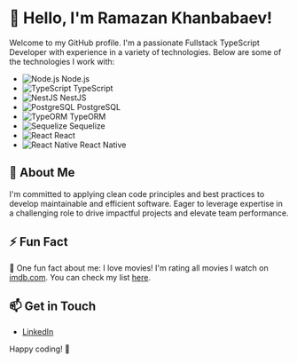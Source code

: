# 👋 Hello, I'm Ramazan Khanbabaev!

Welcome to my GitHub profile. I'm a passionate Fullstack TypeScript Developer with experience in a variety of technologies. Below are some of the technologies I work with:

- ![Node.js](https://img.shields.io/badge/Node.js-339933?style=flat-square&logo=node.js&logoColor=white) Node.js
- ![TypeScript](https://img.shields.io/badge/TypeScript-3178C6?style=flat-square&logo=typescript&logoColor=white) TypeScript
- ![NestJS](https://img.shields.io/badge/NestJS-E0234E?style=flat-square&logo=nestjs&logoColor=white) NestJS
- ![PostgreSQL](https://img.shields.io/badge/PostgreSQL-336791?style=flat-square&logo=postgresql&logoColor=white) PostgreSQL
- ![TypeORM](https://img.shields.io/badge/TypeORM-376EAA?style=flat-square&logo=typeorm&logoColor=white) TypeORM
- ![Sequelize](https://img.shields.io/badge/Sequelize-52B0E7?style=flat-square&logo=sequelize&logoColor=white) Sequelize
- ![React](https://img.shields.io/badge/React-61DAFB?style=flat-square&logo=react&logoColor=white) React
- ![React Native](https://img.shields.io/badge/React_Native-61DAFB?style=flat-square&logo=react&logoColor=white) React Native

## 🚀 About Me

I'm committed to applying clean code principles and best practices to develop maintainable and efficient software. Eager to leverage expertise in a challenging role to drive impactful projects and elevate team performance. 

## ⚡ Fun Fact

🍿 One fun fact about me: I love movies! I'm rating all movies I watch on [imdb.com](https://www.imdb.com). You can check my list [here](https://www.imdb.com/user/ur117406662/ratings/?ref_=nv_usr_rt_4&sort=my_ratings%2Cdesc).


## 📫 Get in Touch

- [LinkedIn](https://www.linkedin.com/in/ramazan-khanbabaiev-649014199/)


Happy coding! 🚀
